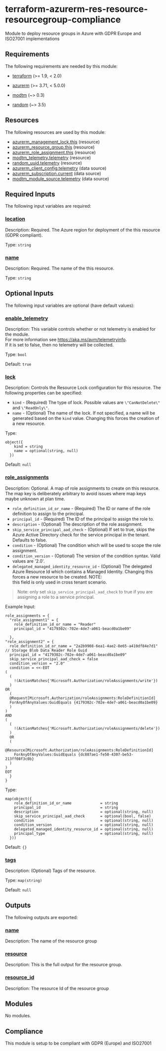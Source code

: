 <!-- BEGIN_TF_DOCS -->
# terraform-azurerm-res-resource-resourcegroup-compliance
Module to deploy resource groups in Azure with GDPR Europe and ISO27001 implementations

<!-- markdownlint-disable MD033 -->
## Requirements

The following requirements are needed by this module:

- <a name="requirement_terraform"></a> [terraform](#requirement\_terraform) (>= 1.9, < 2.0)

- <a name="requirement_azurerm"></a> [azurerm](#requirement\_azurerm) (>= 3.71, < 5.0.0)

- <a name="requirement_modtm"></a> [modtm](#requirement\_modtm) (~> 0.3)

- <a name="requirement_random"></a> [random](#requirement\_random) (~> 3.5)

## Resources

The following resources are used by this module:

- [azurerm_management_lock.this](https://registry.terraform.io/providers/hashicorp/azurerm/latest/docs/resources/management_lock) (resource)
- [azurerm_resource_group.this](https://registry.terraform.io/providers/hashicorp/azurerm/latest/docs/resources/resource_group) (resource)
- [azurerm_role_assignment.this](https://registry.terraform.io/providers/hashicorp/azurerm/latest/docs/resources/role_assignment) (resource)
- [modtm_telemetry.telemetry](https://registry.terraform.io/providers/azure/modtm/latest/docs/resources/telemetry) (resource)
- [random_uuid.telemetry](https://registry.terraform.io/providers/hashicorp/random/latest/docs/resources/uuid) (resource)
- [azurerm_client_config.telemetry](https://registry.terraform.io/providers/hashicorp/azurerm/latest/docs/data-sources/client_config) (data source)
- [azurerm_subscription.current](https://registry.terraform.io/providers/hashicorp/azurerm/latest/docs/data-sources/subscription) (data source)
- [modtm_module_source.telemetry](https://registry.terraform.io/providers/azure/modtm/latest/docs/data-sources/module_source) (data source)

<!-- markdownlint-disable MD013 -->
## Required Inputs

The following input variables are required:

### <a name="input_location"></a> [location](#input\_location)

Description: Required. The Azure region for deployment of the this resource (GDPR compliant).

Type: `string`

### <a name="input_name"></a> [name](#input\_name)

Description: Required. The name of the this resource.

Type: `string`

## Optional Inputs

The following input variables are optional (have default values):

### <a name="input_enable_telemetry"></a> [enable\_telemetry](#input\_enable\_telemetry)

Description: This variable controls whether or not telemetry is enabled for the module.  
For more information see <https://aka.ms/avm/telemetryinfo>.  
If it is set to false, then no telemetry will be collected.

Type: `bool`

Default: `true`

### <a name="input_lock"></a> [lock](#input\_lock)

Description:   Controls the Resource Lock configuration for this resource. The following properties can be specified:

  - `kind` - (Required) The type of lock. Possible values are `\"CanNotDelete\"` and `\"ReadOnly\"`.
  - `name` - (Optional) The name of the lock. If not specified, a name will be generated based on the `kind` value. Changing this forces the creation of a new resource.

Type:

```hcl
object({
    kind = string
    name = optional(string, null)
  })
```

Default: `null`

### <a name="input_role_assignments"></a> [role\_assignments](#input\_role\_assignments)

Description: Optional. A map of role assignments to create on this resource. The map key is deliberately arbitrary to avoid issues where map keys maybe unknown at plan time.

- `role_definition_id_or_name` - (Required) The ID or name of the role definition to assign to the principal.
- `principal_id` - (Required) The ID of the principal to assign the role to.
- `description` - (Optional) The description of the role assignment.
- `skip_service_principal_aad_check` - (Optional) If set to true, skips the Azure Active Directory check for the service principal in the tenant. Defaults to false.
- `condition` - (Optional) The condition which will be used to scope the role assignment.
- `condition_version` - (Optional) The version of the condition syntax. Valid values are '2.0'.
- `delegated_managed_identity_resource_id` - (Optional) The delegated Azure Resource Id which contains a Managed Identity. Changing this forces a new resource to be created. NOTE:  
this field is only used in cross tenant scenario.

> Note: only set `skip_service_principal_aad_check` to true if you are assigning a role to a service principal.

Example Input:
```hcl
role_assignments = {
  "role_assignment1" = {
    role_definition_id_or_name = "Reader"
    principal_id = "4179302c-702e-4de7-a061-beacd0a1be09"
    
  },
"role_assignment2" = {
  role_definition_id_or_name = "2a2b9908-6ea1-4ae2-8e65-a410df84e7d1" // Storage Blob Data Reader Role Guid
  principal_id = "4179302c-702e-4de7-a061-beacd0a1be09"
  skip_service_principal_aad_check = false
  condition_version = "2.0"
  condition = <<-EOT
(
  (
    !(ActionMatches{'Microsoft.Authorization/roleAssignments/write'})
  )
OR
  (
  @Request[Microsoft.Authorization/roleAssignments:RoleDefinitionId]
  ForAnyOfAnyValues:GuidEquals {4179302c-702e-4de7-a061-beacd0a1be09}
  )
)
AND
(
  (
    !(ActionMatches{'Microsoft.Authorization/roleAssignments/delete'})
  )
  OR
  (
    @Resource[Microsoft.Authorization/roleAssignments:RoleDefinitionId]
    ForAnyOfAnyValues:GuidEquals {dc887ae1-fe50-4307-be53-213ff08f3c0b}
  )
)
EOT  
  }
}
```

Type:

```hcl
map(object({
    role_definition_id_or_name             = string
    principal_id                           = string
    description                            = optional(string, null)
    skip_service_principal_aad_check       = optional(bool, false)
    condition                              = optional(string, null)
    condition_version                      = optional(string, null)
    delegated_managed_identity_resource_id = optional(string, null)
    principal_type                         = optional(string, null)
  }))
```

Default: `{}`

### <a name="input_tags"></a> [tags](#input\_tags)

Description: (Optional) Tags of the resource.

Type: `map(string)`

Default: `null`

## Outputs

The following outputs are exported:

### <a name="output_name"></a> [name](#output\_name)

Description: The name of the resource group

### <a name="output_resource"></a> [resource](#output\_resource)

Description: This is the full output for the resource group.

### <a name="output_resource_id"></a> [resource\_id](#output\_resource\_id)

Description: The resource Id of the resource group

## Modules

No modules.

## Compliance

This module is setup to be compliant with GDPR (Europe) and ISO27001

<!-- markdownlint-disable-next-line MD041 -->

<!-- END_TF_DOCS -->